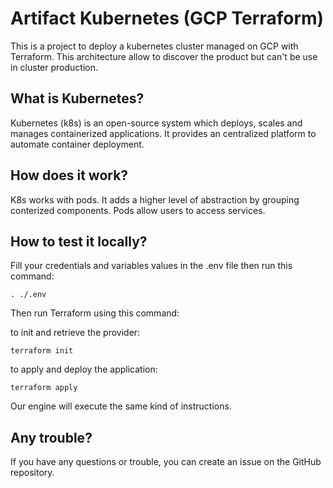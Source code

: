 # Artifact Kubernetes (GCP Terraform)

This is a  project to deploy a kubernetes cluster managed on GCP with Terraform. This architecture allow to discover the product but can't be use in cluster production. 

## What is Kubernetes? 

Kubernetes (k8s) is an open-source system which deploys, scales and manages containerized applications. It provides an centralized platform to automate container deployment. 

## How does it work?
K8s works with pods. It adds a higher level of abstraction by grouping conterized components. Pods allow users to access services. 

## How to test it locally?

Fill your credentials and variables values in the .env file then run this command:
```
. ./.env
```

Then run Terraform using this command:

to init and retrieve the provider: 
```
terraform init
```

to apply and deploy the application: 

```
terraform apply
```

Our engine will execute the same kind of instructions.


## Any trouble?
If you have any questions or trouble, you can create an issue on the GitHub repository.